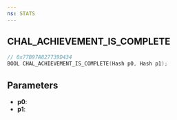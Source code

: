 ```yaml
---
ns: STATS
---
```

## CHAL_ACHIEVEMENT_IS_COMPLETE

```c
// 0x77B97A827739D434
BOOL CHAL_ACHIEVEMENT_IS_COMPLETE(Hash p0, Hash p1);
```

## Parameters
* **p0**:
* **p1**:
